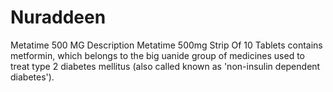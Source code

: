 # Nuraddeen
Metatime 500 MG Description  Metatime 500mg Strip Of 10 Tablets contains metformin, which belongs to the big  uanide group of medicines used to treat type 2 diabetes mellitus (also called known as 'non-insulin dependent diabetes').
